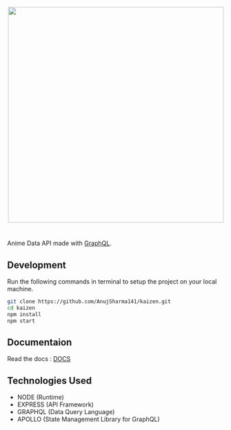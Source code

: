 <p align="center">
    <img width="500" src="https://i.ibb.co/M8CynxL/image.png" />
</p>

#

Anime Data API made with [GraphQL](https://graphql.org/).

## Development
Run the following commands in terminal to setup the project on your local machine.

```bash 
git clone https://github.com/AnujSharma141/kaizen.git
cd kaizen
npm install
npm start
```

## Documentaion
Read the docs : [DOCS](https://apikaizen.herokuapp.com/)

## Technologies Used

* NODE (Runtime)
* EXPRESS (API Framework)
* GRAPHQL (Data Query Language)
* APOLLO (State Management Library for GraphQL)
